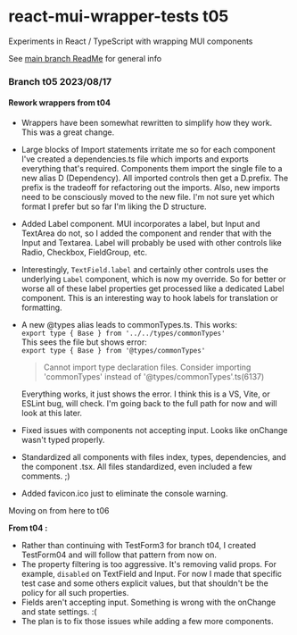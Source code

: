 # react-mui-wrapper-tests t05
Experiments in React / TypeScript with wrapping MUI components

See [main branch ReadMe](https://github.com/TonyGravagno/react-mui-wrapper-tests/tree/main) for general info

### Branch t05 2023/08/17

#### Rework wrappers from t04

- Wrappers have been somewhat rewritten to simplify how they work. This was a great change.
- Large blocks of Import statements irritate me so for each component I've created a dependencies.ts file which imports and exports everything that's required. Components them import the single file to a new alias D (Dependency). All imported controls then get a D.prefix. The prefix is the tradeoff for refactoring out the imports. Also, new imports need to be consciously moved to the new file. I'm not sure yet which format I prefer but so far I'm liking the D structure.
- Added Label component. MUI incorporates a label, but Input and TextArea do not, so I added the component and render that with the Input and Textarea. Label will probably be used with other controls like Radio, Checkbox, FieldGroup, etc.
- Interestingly, `TextField.label` and certainly other controls uses the underlying `Label` component, which is now my override. So for better or worse all of these label properties get processed like a dedicated Label component. This is an interesting way to hook labels for translation or formatting.
- A new @types alias leads to commonTypes.ts. This works:  
`export type { Base } from '../../types/commonTypes'`  
This sees the file but shows error:  
`export type { Base } from '@types/commonTypes'`
  > Cannot import type declaration files. Consider importing 'commonTypes' instead of '@types/commonTypes'.ts(6137)  

  Everything works, it just shows the error. I think this is a VS, Vite, or ESLint bug, will check. I'm going back to the full path for now and will look at this later.
- Fixed issues with components not accepting input. Looks like onChange wasn't typed properly.
- Standardized all components with files index, types, dependencies, and the component .tsx. All files standardized, even included a few comments. ;\)
- Added favicon.ico just to eliminate the console warning.

Moving on from here to t06

**From t04 :**

- Rather than continuing with TestForm3 for branch t04, I created TestForm04 and will follow that pattern from now on.
- The property filtering is too aggressive. It's removing valid props. For example, `disabled` on TextField and Input. For now I made that specific test case and some others explicit values, but that shouldn't be the policy for all such properties.
- Fields aren't accepting input. Something is wrong with the onChange and state settings. \:\(
- The plan is to fix those issues while adding a few more components.